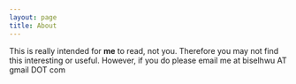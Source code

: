 ```yaml
---
layout: page
title: About
---
```


This is really intended for **me** to read, not you.  Therefore you may not find this interesting or useful.  However, if you do please email me at biselhwu AT gmail DOT com
